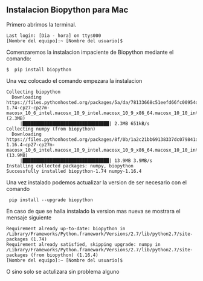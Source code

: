 ## Instalacion Biopython para Mac

Primero abrimos la terminal.
 
```
Last login: [Dia - hora] on ttys000  
[Nombre del equipo]:~ [Nombre del usuario]$  
```

Comenzaremos la instalacion impaciente de Biopython mediante el comando:
 
```
$  pip install biopython  

```
Una vez colocado el comando empezara la instalacion 

```
Collecting biopython
  Downloading https://files.pythonhosted.org/packages/5a/da/78133668c51eefd66fc00954d742564f91dee8c909bb82cd9bbf356542aa/biopython-1.74-cp27-cp27m-macosx_10_6_intel.macosx_10_9_intel.macosx_10_9_x86_64.macosx_10_10_intel.macosx_10_10_x86_64.whl (2.3MB)
     |████████████████████████████████| 2.3MB 651kB/s 
Collecting numpy (from biopython)
  Downloading https://files.pythonhosted.org/packages/8f/0b/1a2c21bb69138337dc079841aa4a45e5b2fc7a4260c0907f5254fb08f02e/numpy-1.16.4-cp27-cp27m-macosx_10_6_intel.macosx_10_9_intel.macosx_10_9_x86_64.macosx_10_10_intel.macosx_10_10_x86_64.whl (13.9MB)
     |████████████████████████████████| 13.9MB 3.9MB/s 
Installing collected packages: numpy, biopython
Successfully installed biopython-1.74 numpy-1.16.4
```
Una vez instalado podemos actualizar la version de ser necesario con el comando

```
 pip install --upgrade biopython
```  
En caso de que se halla instalado la version mas nueva se mostrara el mensaje siguiente 

```
Requirement already up-to-date: biopython in /Library/Frameworks/Python.framework/Versions/2.7/lib/python2.7/site-packages (1.74)
Requirement already satisfied, skipping upgrade: numpy in /Library/Frameworks/Python.framework/Versions/2.7/lib/python2.7/site-packages (from biopython) (1.16.4)
[Nombre del equipo]:~ [Nombre del usuario]$ 
```
O sino solo se actulizara sin problema alguno 
